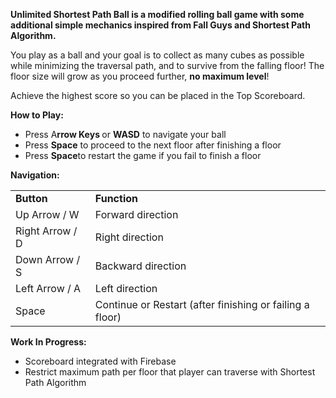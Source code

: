 <p></p>
<p><strong>Unlimited Shortest Path Ball is a modified rolling ball game with some additional simple mechanics inspired from Fall Guys and Shortest Path Algorithm.</strong></p>
<p>You play as a ball and your goal is to collect as many cubes as possible while minimizing the traversal path, and to survive from the falling floor! The floor size will grow as you proceed further, <strong>no maximum level</strong>!</p>
<p>Achieve the highest score so you can be placed in the Top Scoreboard<strong></strong>.</p>
<p><strong>How to Play:</strong></p>
<ul><li>Press A<strong>rrow Keys&nbsp;</strong>or&nbsp;<strong>WASD</strong> to navigate your ball</li><li>Press&nbsp;<strong>Space</strong> to proceed to the next floor&nbsp;after finishing a floor</li><li>Press <strong>Space</strong>to restart the game if you fail to finish a floor</li></ul>
<p><strong>Navigation:</strong></p>
<table><tbody><tr><td><strong>Button</strong></td><td><strong>Function</strong></td></tr><tr><td>Up Arrow / W</td><td>Forward direction</td></tr><tr><td>Right Arrow / D</td><td>Right direction</td></tr><tr><td>Down Arrow / S</td><td>Backward direction</td></tr><tr><td>Left Arrow / A</td><td>Left direction</td></tr><tr><td>Space</td><td>Continue or Restart (after finishing or failing a floor)</td></tr></tbody></table>
<p><strong>Work In Progress:</strong><br>
</p>
<ul><li>Scoreboard integrated with Firebase&nbsp;</li><li>Restrict maximum path per floor that player can traverse with Shortest Path&nbsp;Algorithm</li></ul>
